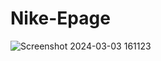 ﻿# Nike-Epage
 
![Screenshot 2024-03-03 161123](https://github.com/RutulBeladia/Nike-Epage/assets/133772715/865f4cb8-01d6-4142-8998-59d5d79ab89c)
